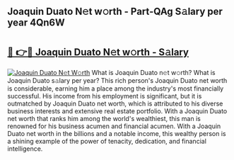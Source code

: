 ## Joaquin Duato N𝚎t w𝚘rth - Part-QAg S𝚊lary per year 4Qn6W

# <h2><a href="http://gc2q32c.nevu.top/?p=Joaquin+Duato">🔗 👉🔴 Joaquin Duato N𝚎t w𝚘rth - S𝚊lary</a></h2>

[![Joaquin Duato N𝚎t W𝚘rth](https://i.imgur.com/Oavwk0R.jpeg)](http://gc2q32c.nevu.top/?p=Joaquin+Duato)
What is Joaquin Duato n𝚎t w𝚘rth? What is Joaquin Duato s𝚊lary per year?
This rich person's Joaquin Duato net worth is considerable, earning him a place among the industry's most financially successful. His income from his employment is significant, but it is outmatched by Joaquin Duato net worth, which is attributed to his diverse business interests and extensive real estate portfolio. With a Joaquin Duato net worth that ranks him among the world's wealthiest, this man is renowned for his business acumen and financial acumen. With a Joaquin Duato net worth in the billions and a notable income, this wealthy person is a shining example of the power of tenacity, dedication, and financial intelligence.

